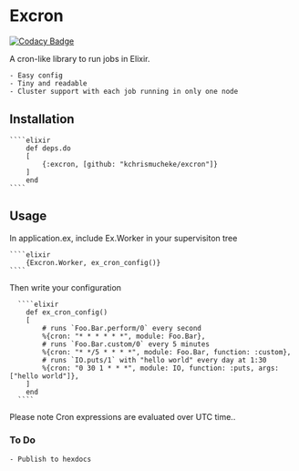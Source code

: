 # Excron

[![Codacy Badge](https://app.codacy.com/project/badge/Grade/06e5f6f673f44bc6bc2846c1038d6602)](https://www.codacy.com/gh/kchrismucheke/excron/dashboard?utm_source=github.com&amp;utm_medium=referral&amp;utm_content=kchrismucheke/excron&amp;utm_campaign=Badge_Grade)

A cron-like library to run jobs in Elixir.

    - Easy config
    - Tiny and readable
    - Cluster support with each job running in only one node

## Installation

    ````elixir
        def deps.do 
        [
            {:excron, [github: "kchrismucheke/excron"]}
        ]
        end
    ````

## Usage

In application.ex, include Ex.Worker in your supervisiton tree

    ````elixir
        {Excron.Worker, ex_cron_config()}
    ````

Then write your configuration

      ````elixir
        def ex_cron_config()
        [
            # runs `Foo.Bar.perform/0` every second
            %{cron: "* * * * * *", module: Foo.Bar},
            # runs `Foo.Bar.custom/0` every 5 minutes
            %{cron: "* */5 * * * *", module: Foo.Bar, function: :custom},
            # runs `IO.puts/1` with "hello world" every day at 1:30
            %{cron: "0 30 1 * * *", module: IO, function: :puts, args: ["hello world"]},
        ]
        end
      ````

Please note Cron expressions are evaluated over UTC time..
### To Do

    - Publish to hexdocs

